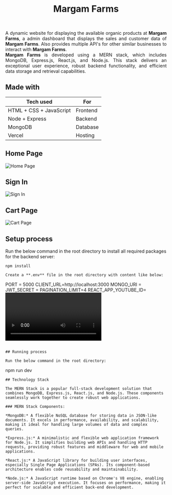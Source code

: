 <h1 align="center">Margam Farms</h1>
<br>

<p style="text-align: justify;">
A dynamic website for displaying the available organic products at <b>Margam Farms</b>, a admin dashboard that displays the sales and customer data of <b>Margam Farms</b>. Also provides multiple API's for other similar businesses to interact with <b>Margam Farms</b>. 
<br>
<b>Margam Farms</b> is developed using a MERN stack, which includes MongoDB, Express.js, React.js, and Node.js. This stack delivers an exceptional user experience, robust backend functionality, and efficient data storage and retrieval capabilities.

## Made with

| Tech used               | For        |
| ----------------------- | ---------- |
| HTML + CSS + JavaScript | Frontend   |
| Node + Express          | Backend    |
| MongoDB                 | Database   |
| Vercel                  | Hosting    |

## Home Page

![Home Page](https://github.com/SJ-Kumar/MargamFarms/assets/90379900/40726af0-2e4c-4e1c-a1a1-6a4e81a198e7)

## Sign In

![Sign In](https://github.com/SJ-Kumar/MargamFarms/assets/90379900/f40941f7-e1fd-4d95-9fbb-d7c49f836df3)

## Cart Page

![Cart Page](https://github.com/SJ-Kumar/MargamFarms/assets/90379900/ee736406-ff0a-4d85-b17d-e740cbb451f3)


## Setup process

Run the below command in the root directory to install all required packages for the backend server:

```
npm install

Create a **.env** file in the root directory with content like below:

```
PORT = 5000
CLIENT_URL=http://localhost:3000
MONGO_URI = <MongoDB url>
JWT_SECRET = <JWT Secret Key>
PAGINATION_LIMIT=4
REACT_APP_YOUTUBE_ID=<Video ID from Youtube>
REACT_APP_YOUTUBE_API_KEY=<Youtube Account API Key>

```

## Running process

Run the below command in the root directory:

```
npm run dev

```
## Technology Stack

The MERN Stack is a popular full-stack development solution that combines MongoDB, Express.js, React.js, and Node.js. These components seamlessly work together to create robust web applications.

### MERN Stack Components:

*MongoDB:* A flexible NoSQL database for storing data in JSON-like documents. It excels in performance, availability, and scalability, making it ideal for handling large volumes of data and complex queries.

*Express.js:* A minimalistic and flexible web application framework for Node.js. It simplifies building web APIs and handling HTTP requests, providing robust features and middleware for web and mobile applications.

*React.js:* A JavaScript library for building user interfaces, especially Single Page Applications (SPAs). Its component-based architecture enables code reusability and maintainability.

*Node.js:* A JavaScript runtime based on Chrome's V8 engine, enabling server-side JavaScript execution. It focuses on performance, making it perfect for scalable and efficient back-end development.




